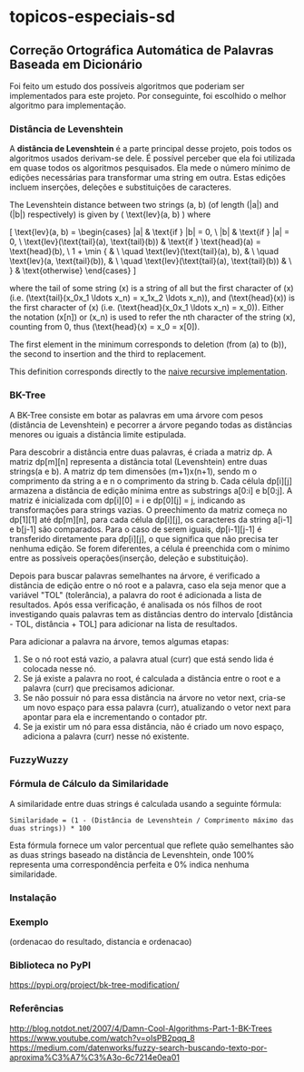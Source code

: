 # topicos-especiais-sd
## Correção Ortográfica Automática de Palavras Baseada em Dicionário

Foi feito um estudo dos possíveis algoritmos que poderiam ser implementados para este projeto. Por conseguinte, foi escolhido o melhor algoritmo para implementação.

### Distância de Levenshtein

A **distância de Levenshtein** é a parte principal desse projeto, pois todos os algoritmos usados derivam-se dele. É possível perceber que ela foi utilizada em quase todos os algoritmos pesquisados. Ela mede o número mínimo de edições necessárias para transformar uma string em outra. Estas edições incluem inserções, deleções e substituições de caracteres.

The Levenshtein distance between two strings \(a, b\) (of length \(|a|\) and \(|b|\) respectively) is given by \( \text{lev}(a, b) \) where

\[ 
\text{lev}(a, b) = 
\begin{cases} 
|a| & \text{if } |b| = 0, \\
|b| & \text{if } |a| = 0, \\
\text{lev}(\text{tail}(a), \text{tail}(b)) & \text{if } \text{head}(a) = \text{head}(b), \\
1 + \min \{ & \\
\quad \text{lev}(\text{tail}(a), b), & \\
\quad \text{lev}(a, \text{tail}(b)), & \\
\quad \text{lev}(\text{tail}(a), \text{tail}(b)) & \\
\} & \text{otherwise}
\end{cases}
\]

where the tail of some string \(x\) is a string of all but the first character of \(x\) (i.e. \(\text{tail}(x_0x_1 \ldots x_n) = x_1x_2 \ldots x_n\)), and \(\text{head}(x)\) is the first character of \(x\) (i.e. \(\text{head}(x_0x_1 \ldots x_n) = x_0\)). Either the notation \(x[n]\) or \(x_n\) is used to refer the nth character of the string \(x\), counting from 0, thus \(\text{head}(x) = x_0 = x[0]\).

The first element in the minimum corresponds to deletion (from \(a\) to \(b\)), the second to insertion and the third to replacement.

This definition corresponds directly to the [naive recursive implementation](https://en.wikipedia.org/wiki/Levenshtein_distance).

### BK-Tree

A BK-Tree consiste em botar as palavras em uma árvore com pesos (distância de Levenshtein) e pecorrer a árvore pegando todas as distâncias menores ou iguais a distância limite estipulada. 

Para descobrir a distância entre duas palavras, é criada a matriz dp. A matriz dp[m][n] representa a distância total (Levenshtein) entre duas strings(a e b). A matriz dp tem dimensões (m+1)x(n+1), sendo m o comprimento da string a e n o comprimento da string b. Cada célula dp[i][j] armazena a distância de edição mínima entre as substrings a[0:i] e b[0:j]. A matriz é inicializada com dp[i][0] = i e dp[0][j] = j, indicando as transformações para strings vazias. O preechimento da matriz começa no dp[1][1] até dp[m][n], para cada célula dp[i][j], os caracteres da string a[i-1] e b[j-1] são comparados. Para o caso de serem iguais, dp[i-1][j-1] é transferido diretamente para dp[i][j], o que significa que não precisa ter nenhuma edição. Se forem diferentes, a célula é preenchida com o mínimo entre as possíveis operações(inserção, deleção e substituição).

Depois para buscar palavras semelhantes na árvore, é verificado a distância de edição entre o nó root e a palavra, caso ela seja menor que a variável "TOL" (tolerância), a palavra do root é adicionada a lista de resultados. Após essa verificação, é analisada os nós filhos de root investigando quais palavras tem as distâncias dentro do intervalo [distância - TOL, distância + TOL] para adicionar na lista de resultados.

Para adicionar a palavra na árvore, temos algumas etapas:
1. Se o nó root está vazio, a palavra atual (curr) que está sendo lida é colocada nesse nó.
2. Se já existe a palavra no root, é calculada a distância entre o root e a palavra (curr) que precisamos adicionar.
3. Se não possuir nó para essa distância na árvore no vetor next, cria-se um novo espaço para essa palavra (curr), atualizando o vetor next para apontar para ela e incrementando o contador ptr.
4. Se ja existir um nó para essa distância, não é criado um novo espaço, adiciona a palavra (curr) nesse nó existente. 



### FuzzyWuzzy


### Fórmula de Cálculo da Similaridade

A similaridade entre duas strings é calculada usando a seguinte fórmula:

```plaintext
Similaridade = (1 - (Distância de Levenshtein / Comprimento máximo das duas strings)) * 100
```
Esta fórmula fornece um valor percentual que reflete quão semelhantes são as duas strings baseado na distância de Levenshtein, onde 100% representa uma correspondência perfeita e 0% indica nenhuma similaridade.



### Instalação

### Exemplo 

(ordenacao do resultado, distancia e ordenacao) 

### Biblioteca no PyPI
https://pypi.org/project/bk-tree-modification/

### Referências
http://blog.notdot.net/2007/4/Damn-Cool-Algorithms-Part-1-BK-Trees \
https://www.youtube.com/watch?v=oIsPB2pqq_8 \
https://medium.com/datenworks/fuzzy-search-buscando-texto-por-aproxima%C3%A7%C3%A3o-6c7214e0ea01
